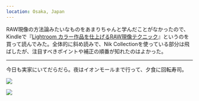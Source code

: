 ```yaml
---
location: Osaka, Japan
---
```


RAW現像の方法論みたいなものをあまりちゃんと学んだことがなかったので、Kindleで『[Lightroom カラー作品を仕上げるRAW現像テクニック](https://www.genkosha.co.jp/gmook/?p=13587)』というのを買って読んでみた。全体的に斜め読みで、Nik Collectionを使っている部分は飛ばしたが、注目すべきポイントや補正の順番が知れたのはよかった。

---

今日も実家にいてだらだら。夜はイオンモールまで行って、夕食に回転寿司。

![](https://photos.apkas.net/medium/202401/20240103-182105.webp)

![](https://photos.apkas.net/medium/202401/20240103-183409.webp)

